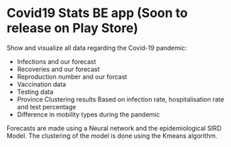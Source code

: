 # Covid19 Stats BE app (Soon to release on Play Store)

Show and visualize all data regarding the Covid-19 pandemic: 
 * Infections and our forecast
 * Recoveries and our forecast
 * Reproduction number and our forcast
 * Vaccination data
 * Testing data
 * Province Clustering results Based on infection rate, hospitalisation rate and test percentage
 * Difference in mobility types during the pandemic

Forecasts are made using a Neural network and the epidemiological SIRD Model.
The clustering of the model is done using the Kmeans algorithm.


